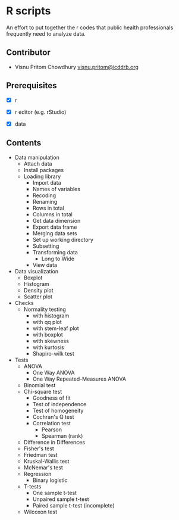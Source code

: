# R scripts 

An effort to put together the r codes that public health professionals frequently need to analyze data.


## Contributor

- Visnu Pritom Chowdhury <visnu.pritom@icddrb.org>

## Prerequisites

- [x] r
- [x] r editor (e.g. rStudio) 
- [x] data 


## Contents 

- Data manipulation   
  - Attach data
  - Install packages
  - Loading library 
	- Import data
	- Names of variables 
	- Recoding 
	- Renaming 
	- Rows in total 
	- Columns in total 
	- Get data dimension 
	- Export data frame 
	- Merging data sets 
	- Set up working directory
	- Subsetting 
	- Transforming data
	  - Long to Wide 
	- View data
- Data visualization  
	- Boxplot 
	- Histogram 
	- Density plot 
	- Scatter plot 
- Checks 
  - Normality testing
	  - with histogram 
  	- with qq plot  
    - with stem-leaf plot 
    - with boxplot
  	- with skewness
    - with kurtosis
    - Shapiro-wilk test
- Tests
  - ANOVA
    - One Way ANOVA
    - One Way Repeated-Measures ANOVA
  - Binomial test
  - Chi-square test
	  - Goodness of fit
	  - Test of independence
	  - Test of homogeneity
	- Cochran's Q test
	- Correlation test 
	  - Pearson
	  - Spearman (rank)
  - Difference in Differences
  - Fisher's test
  - Friedman test
  - Kruskal-Wallis test
  - McNemar's test
  - Regression 
    - Binary logistic
  - T-tests
	  - One sample t-test
	  - Unpaired sample t-test
	  - Paired sample t-test (incomplete)
  - Wilcoxon test
  